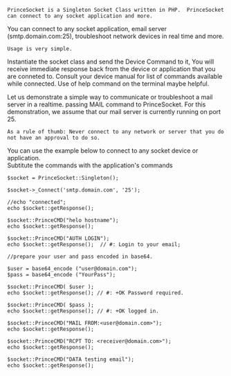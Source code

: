 
  	PrinceSocket is a Singleton Socket Class written in PHP.  PrinceSocket can connect to any socket application and more.  
  
  You can connect to any socket application, email server (smtp.domain.com:25), troubleshoot network devices in real time and more.
	
	Usage is very simple. 
  Instantiate the socket class and send the Device Command to it, 
  You will receive immediate response back from the device or application that you are conneted to.  Consult your device manual for list of commands available while connected.  Use of help command on the terminal maybe helpful.
	
Let us demonstrate a simple way to communicate or troubleshoot a mail server in a realtime. passing MAIL command to PrinceSocket.
For this demonstration, we assume that our mail server is currently running on port 25.
	
	As a rule of thumb: Never connect to any network or server that you do not have an approval to do so.
	
You can use the example below to connect to any socket device or application.  
Subtitute the commands with the application's commands
	
	
	$socket = PrinceSocket::Singleton();
	
	$socket->_Connect('smtp.domain.com', '25');
	
	//echo "connected";
	echo $socket::getResponse(); 
	
	$socket::PrinceCMD("helo hostname"); 
	echo $socket::getResponse(); 
	
	$socket::PrinceCMD("AUTH LOGIN"); 
	echo $socket::getResponse();  // #: Login to your email;
	
	//prepare your user and pass encoded in base64.
	
	$user = base64_encode ("user@domain.com");
	$pass = base64_encode ("YourPass");
	
	$socket::PrinceCMD( $user ); 
	echo $socket::getResponse(); // #: +OK Password required.
	
	$socket::PrinceCMD( $pass );
	echo $socket::getResponse(); // #: +OK logged in.
	
	$socket::PrinceCMD("MAIL FROM:<user@domain.com>");
	echo $socket::getResponse();
	
	$socket::PrinceCMD("RCPT TO: <receiver@domain.com>");
	echo $socket::getResponse();
	
	$socket::PrinceCMD("DATA testing email");
	echo $socket::getResponse();
	

